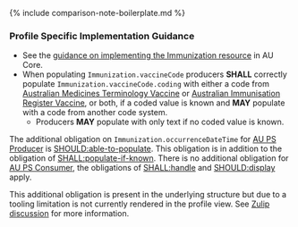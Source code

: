 {% include comparison-note-boilerplate.md %}

### Profile Specific Implementation Guidance
- See the [guidance on implementing the Immunization resource](https://build.fhir.org/ig/hl7au/au-fhir-core/StructureDefinition-au-core-immunization.html#profile-specific-implementation-guidance) in AU Core.
- When populating `Immunization.vaccineCode` producers **SHALL** correctly populate `Immunization.vaccineCode.coding` with either a code from [Australian Medicines Terminology Vaccine](https://healthterminologies.gov.au/fhir/ValueSet/amt-vaccine-1) or [Australian Immunisation Register Vaccine](https://healthterminologies.gov.au/fhir/ValueSet/australian-immunisation-register-vaccine-1), or both, if a coded value is known and **MAY** populate with a code from another code system.
  - Producers **MAY** populate with only text if no coded value is known.

<div class="stu-note" markdown="1">

The additional obligation on `Immunization.occurrenceDateTime` for [AU PS Producer](ActorDefinition-au-ps-actor-producer.html) is [SHOULD:able-to-populate](https://hl7.org/fhir/extensions/CodeSystem-obligation.html#obligation-SHOULD.58able-to-populate). This obligation is in addition to the obligation of [SHALL:populate-if-known](https://hl7.org/fhir/extensions/CodeSystem-obligation.html#obligation-SHOULD.58populate-if-known). There is no additional obligation for [AU PS Consumer](ActorDefinition-au-ps-actor-consumer.html), the obligations of [SHALL:handle](https://hl7.org/fhir/extensions/CodeSystem-obligation.html#obligation-SHALL.58handle) and [SHOULD:display](https://hl7.org/fhir/extensions/CodeSystem-obligation.html#obligation-SHOULD.58display) apply.

This additional obligation is present in the underlying structure but due to a tooling limitation is not currently rendered in the profile view. See [Zulip discussion](https://chat.fhir.org/#narrow/stream/179252-IG-creation/topic/Obligation.20on.20ElementDefinition.2Etype) for more information.

</div><!-- stu-note -->
